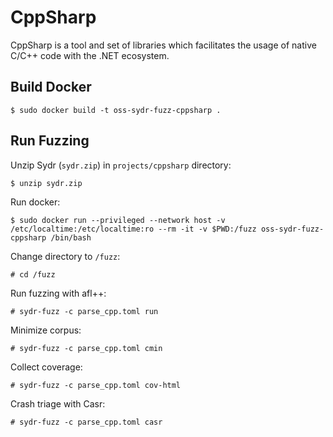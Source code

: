 # CppSharp

CppSharp is a tool and set of libraries which facilitates the usage of native C/C++ code with the .NET ecosystem.

## Build Docker

    $ sudo docker build -t oss-sydr-fuzz-cppsharp .

## Run Fuzzing

Unzip Sydr (`sydr.zip`) in `projects/cppsharp` directory:

    $ unzip sydr.zip

Run docker:

    $ sudo docker run --privileged --network host -v /etc/localtime:/etc/localtime:ro --rm -it -v $PWD:/fuzz oss-sydr-fuzz-cppsharp /bin/bash

Change directory to `/fuzz`:

    # cd /fuzz

Run fuzzing with afl++:

    # sydr-fuzz -c parse_cpp.toml run

Minimize corpus:

    # sydr-fuzz -c parse_cpp.toml cmin

Collect coverage:

    # sydr-fuzz -c parse_cpp.toml cov-html

Crash triage with Casr:

    # sydr-fuzz -c parse_cpp.toml casr
